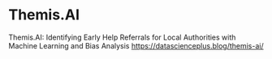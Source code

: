 # Themis.AI 
Themis.AI: Identifying Early Help Referrals for Local Authorities with Machine Learning and Bias Analysis 
https://datascienceplus.blog/themis-ai/
